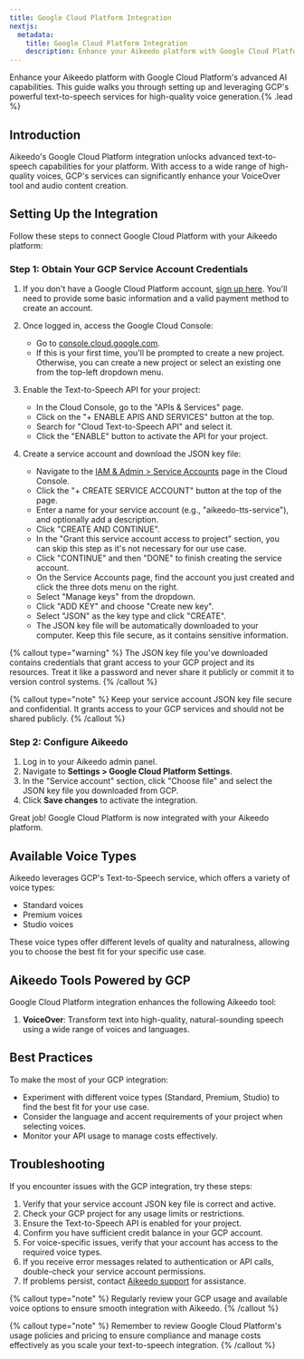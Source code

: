 ```yaml
---
title: Google Cloud Platform Integration
nextjs:
  metadata:
    title: Google Cloud Platform Integration
    description: Enhance your Aikeedo platform with Google Cloud Platform's advanced AI capabilities. This guide walks you through setting up and leveraging GCP's powerful text-to-speech services for high-quality voice generation.
---
```


Enhance your Aikeedo platform with Google Cloud Platform's advanced AI capabilities. This guide walks you through setting up and leveraging GCP's powerful text-to-speech services for high-quality voice generation.{% .lead %}

## Introduction

Aikeedo's Google Cloud Platform integration unlocks advanced text-to-speech capabilities for your platform. With access to a wide range of high-quality voices, GCP's services can significantly enhance your VoiceOver tool and audio content creation.

## Setting Up the Integration

Follow these steps to connect Google Cloud Platform with your Aikeedo platform:

### Step 1: Obtain Your GCP Service Account Credentials

1. If you don't have a Google Cloud Platform account, [sign up here](https://cloud.google.com/). You'll need to provide some basic information and a valid payment method to create an account.

2. Once logged in, access the Google Cloud Console:

   - Go to [console.cloud.google.com](https://console.cloud.google.com).
   - If this is your first time, you'll be prompted to create a new project. Otherwise, you can create a new project or select an existing one from the top-left dropdown menu.

3. Enable the Text-to-Speech API for your project:

   - In the Cloud Console, go to the "APIs & Services" page.
   - Click on the "+ ENABLE APIS AND SERVICES" button at the top.
   - Search for "Cloud Text-to-Speech API" and select it.
   - Click the "ENABLE" button to activate the API for your project.

4. Create a service account and download the JSON key file:
   - Navigate to the [IAM & Admin > Service Accounts](https://console.cloud.google.com/iam-admin/serviceaccounts) page in the Cloud Console.
   - Click the "+ CREATE SERVICE ACCOUNT" button at the top of the page.
   - Enter a name for your service account (e.g., "aikeedo-tts-service"), and optionally add a description.
   - Click "CREATE AND CONTINUE".
   - In the "Grant this service account access to project" section, you can skip this step as it's not necessary for our use case.
   - Click "CONTINUE" and then "DONE" to finish creating the service account.
   - On the Service Accounts page, find the account you just created and click the three dots menu on the right.
   - Select "Manage keys" from the dropdown.
   - Click "ADD KEY" and choose "Create new key".
   - Select "JSON" as the key type and click "CREATE".
   - The JSON key file will be automatically downloaded to your computer. Keep this file secure, as it contains sensitive information.

{% callout type="warning" %}
The JSON key file you've downloaded contains credentials that grant access to your GCP project and its resources. Treat it like a password and never share it publicly or commit it to version control systems.
{% /callout %}

{% callout type="note" %}
Keep your service account JSON key file secure and confidential. It grants access to your GCP services and should not be shared publicly.
{% /callout %}

### Step 2: Configure Aikeedo

1. Log in to your Aikeedo admin panel.
2. Navigate to **Settings > Google Cloud Platform Settings**.
3. In the "Service account" section, click "Choose file" and select the JSON key file you downloaded from GCP.
4. Click **Save changes** to activate the integration.

<Check>
  Great job! Google Cloud Platform is now integrated with your Aikeedo platform.
</Check>

## Available Voice Types

Aikeedo leverages GCP's Text-to-Speech service, which offers a variety of voice types:

- Standard voices
- Premium voices
- Studio voices

These voice types offer different levels of quality and naturalness, allowing you to choose the best fit for your specific use case.

## Aikeedo Tools Powered by GCP

Google Cloud Platform integration enhances the following Aikeedo tool:

1. **VoiceOver**: Transform text into high-quality, natural-sounding speech using a wide range of voices and languages.

## Best Practices

To make the most of your GCP integration:

- Experiment with different voice types (Standard, Premium, Studio) to find the best fit for your use case.
- Consider the language and accent requirements of your project when selecting voices.
- Monitor your API usage to manage costs effectively.

## Troubleshooting

If you encounter issues with the GCP integration, try these steps:

1. Verify that your service account JSON key file is correct and active.
2. Check your GCP project for any usage limits or restrictions.
3. Ensure the Text-to-Speech API is enabled for your project.
4. Confirm you have sufficient credit balance in your GCP account.
5. For voice-specific issues, verify that your account has access to the required voice types.
6. If you receive error messages related to authentication or API calls, double-check your service account permissions.
7. If problems persist, contact [Aikeedo support](mailto:support@aikeedo.com) for assistance.

{% callout type="note" %}
Regularly review your GCP usage and available voice options to ensure smooth integration with Aikeedo.
{% /callout %}

{% callout type="note" %}
Remember to review Google Cloud Platform's usage policies and pricing to ensure compliance and manage costs effectively as you scale your text-to-speech integration.
{% /callout %}
